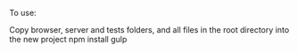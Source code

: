 To use:

Copy browser, server and tests folders, and all files in the root directory into the new project
npm install
gulp
